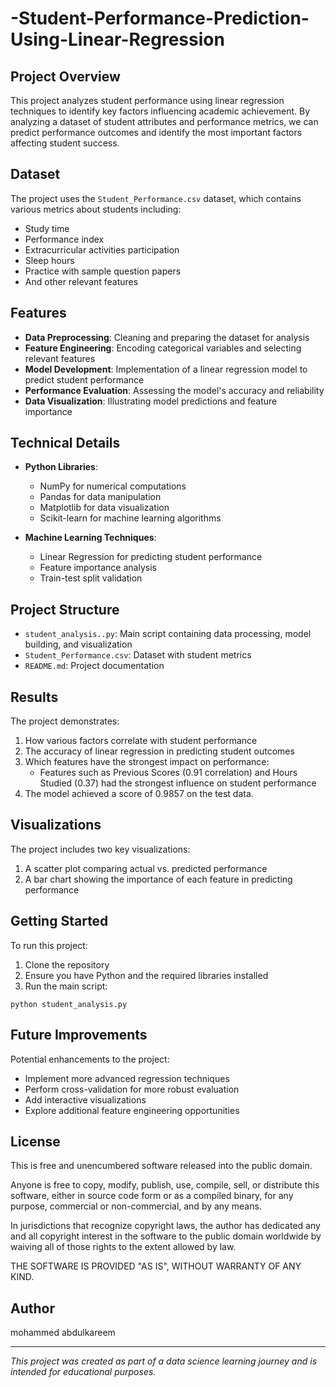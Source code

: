 # -Student-Performance-Prediction-Using-Linear-Regression

## Project Overview
This project analyzes student performance using linear regression techniques to identify key factors influencing academic achievement. By analyzing a dataset of student attributes and performance metrics, we can predict performance outcomes and identify the most important factors affecting student success.

## Dataset
The project uses the `Student_Performance.csv` dataset, which contains various metrics about students including:
- Study time
- Performance index
- Extracurricular activities participation
- Sleep hours
- Practice with sample question papers
- And other relevant features

## Features
- **Data Preprocessing**: Cleaning and preparing the dataset for analysis
- **Feature Engineering**: Encoding categorical variables and selecting relevant features
- **Model Development**: Implementation of a linear regression model to predict student performance
- **Performance Evaluation**: Assessing the model's accuracy and reliability
- **Data Visualization**: Illustrating model predictions and feature importance

## Technical Details
- **Python Libraries**:
  - NumPy for numerical computations
  - Pandas for data manipulation
  - Matplotlib for data visualization
  - Scikit-learn for machine learning algorithms

- **Machine Learning Techniques**:
  - Linear Regression for predicting student performance
  - Feature importance analysis
  - Train-test split validation

## Project Structure
- `student_analysis..py`: Main script containing data processing, model building, and visualization
- `Student_Performance.csv`: Dataset with student metrics
- `README.md`: Project documentation

## Results

The project demonstrates:
1. How various factors correlate with student performance
2. The accuracy of linear regression in predicting student outcomes
3. Which features have the strongest impact on performance:
   - Features such as Previous Scores (0.91 correlation) and Hours Studied (0.37) had the strongest influence on student performance
4. The model achieved a score of 0.9857 on the test data.

## Visualizations
The project includes two key visualizations:
1. A scatter plot comparing actual vs. predicted performance
2. A bar chart showing the importance of each feature in predicting performance

## Getting Started
To run this project:

1. Clone the repository
2. Ensure you have Python and the required libraries installed
3. Run the main script:
```
python student_analysis.py
```

## Future Improvements
Potential enhancements to the project:
- Implement more advanced regression techniques
- Perform cross-validation for more robust evaluation
- Add interactive visualizations
- Explore additional feature engineering opportunities

## License

This is free and unencumbered software released into the public domain.

Anyone is free to copy, modify, publish, use, compile, sell, or distribute this software, either in source code form or as a compiled binary, for any purpose, commercial or non-commercial, and by any means.

In jurisdictions that recognize copyright laws, the author has dedicated any and all copyright interest in the software to the public domain worldwide by waiving all of those rights to the extent allowed by law.

THE SOFTWARE IS PROVIDED "AS IS", WITHOUT WARRANTY OF ANY KIND.

## Author
mohammed abdulkareem

---

*This project was created as part of a data science learning journey and is intended for educational purposes.*

